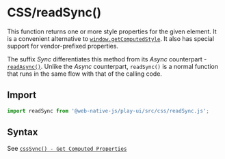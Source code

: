 # CSS/readSync\(\)

This function returns one or more style properties for the given element. It is a convenient alternative to [`window.getComputedStyle`](https://developer.mozilla.org/en-US/docs/Web/API/Window/getComputedStyle). It also has special support for vendor-prefixed properties.

The suffix *Sync* differentiates this method from its *Async* counterpart - [`readAsync()`](/play-ui/v002/api/css/readasync.md). Unlike the *Async* counterpart, `readSync()` is a normal function that runs in the same flow with that of the calling code.

## Import

```javascript
import readSync from '@web-native-js/play-ui/src/css/readSync.js';
```

## Syntax
See [`cssSync() - Get Computed Properties`](/play-ui/v002/api/css/csssync.md#greater-than-get-computed-properties)
